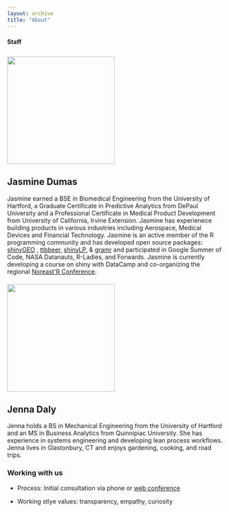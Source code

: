 ```yaml
---
layout: archive
title: "About"
---
```



#### Staff

<div class="tiles">

<div class="tile">
  <p><img style="margin: 7px 15px 0px 0px;" src="https://github.com/jasdumas.png" width="250" /></p>
  <h2 class="post-title">Jasmine Dumas</h2>
  <p class="post-excerpt">Jasmine earned a BSE in Biomedical Engineering from the University of Hartford, a Graduate Certificate in Predictive Analytics from DePaul University and a Professional Certificate in Medical Product Development from University of California, Irvine Extension. Jasmine has experienece building products in various industries including Aerospace, Medical Devices and Financial Technology. Jasmine is an active member of the R programming community and has developed open source packages: <a href = "https://github.com/jasdumas/shinyGEO">shinyGEO</a> , <a href = "https://github.com/jasdumas/ttbbeer" >ttbbeer</a>, <a href = "https://github.com/jasdumas/shinyLP">shinyLP</a>, &  <a href = "https://github.com/ropenscilabs/gramr">gramr</a> and participated in Google Summer of Code, NASA Datanauts, R-Ladies, and Forwards. Jasmine is currently developing a course on shiny with DataCamp and co-organizing the regional <a href = "https://noreastrconf.com/">Noreast'R Conference</a>.</p>
</div><!-- /.tile -->

<div class="tile">
  <p><img style="margin: 7px 15px 0px 0px;" src="https://github.com/jennadaly.png" width="250" /></p>
  <h2 class="post-title">Jenna Daly</h2>
  <p class="post-excerpt">Jenna holds a BS in Mechanical Engineering from the University of Hartford and an MS in Business Analytics from Quinnipiac University. She has experience in systems engineering and developing lean process workflows. Jenna lives in Glastonbury, CT and enjoys gardening, cooking, and road trips.</p>
</div><!-- /.tile -->

</div><!-- /.tiles -->



<div style="clear: left;"></div>


### Working with us

- Process: Initial consultation via phone or [web conference](https://appear.in/consultr)

- Working stlye values: transparency, empathy, curiosity
